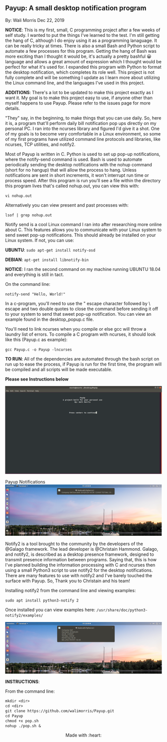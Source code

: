 ## Payup: A small desktop notification program  
By: Wali Morris 
Dec 22, 2019

**NOTICE**: This is my first, small, C programming project after a few weeks of self study.
I wanted to put the things I've learned to the test. I'm still getting the hang of C,
although I do enjoy using it as a programming lanaguage. It can be really tricky at times. 
There is also a small Bash and Python script to automate a few processes for this program. 
Getting the hang of Bash was more exciting than I thought it would be, it's actually a pretty
bashful :grinning: language and allows a great amount of expression which I thought would be 
perfect for what it's used for. I expanded this program with Python to format the desktop 
notification, which completes its role well. This project is not fully complete and will 
be something I update as I learn more about utilizing the Linux command line, and the 
languages I've used in this project.

**ADDITIONS**: There's a lot to be updated to make this project exactly as I want it. My goal
is to make this project easy to use, if anyone other than myself happens to use Payup.
Please refer to the issues page for more details. 

"They" say, in the beginning, to make things that you can use daily. So, here it is, a 
program that'll perform daily bill notification pop ups directly on  my personal PC. 
I ran into the ncurses library and figured I'd give it a shot. One of my goals is to 
become very comfortable in a Linux environment, so some of my first programs have 
utilized command line protocols and libraries, like ncurses, TCP utilities, and notify2.

Most of Payup is written in C. Python is used to set up pop-up notifications, where the notify-send 
command is used. Bash is used to automate periodically sending the desktop notifications with the nohup
command (short for no hangup) that will allow the process to hang. Unless notifications are sent in short
increments, it won't interrupt run time or process speed. After this program is run you'll see a file 
within the directory this program lives that's called nohup.out, you can view this with: 

`vi nohup.out`

Alternatively you can view present and past processes with: 

`lsof | grep nohup.out` 

Notify send is a cool Linux command I ran into after researching more online about C. This features 
allows you to communicate with your Linux system to send sweet pop-up notifications. This should 
already be installed on your Linux system. If not, you can use: 

**UBUNTU**: `sudo apt-get install notify-osd`

**DEBIAN**: `apt-get install libnotify-bin`

**NOTICE**: I ran the second command on my machine running UBUNTU 18.04 and everything is still in tact. 

On the command line: 

`notify-send "Hello, World!"`

In a c-program, you'll need to use the \" escape character followed by \ escape and two double quotes
to close the command before sending it off to your system to send that sweet pop-up notification. 
You can view an example found in the desktop_popup.c file.

You'll need to link ncurses when you compile or else gcc will throw a laundry list of errors. 
To compile a C program with ncurses, it should look like this (Payup.c as example): 

`gcc Payup.c -o Payup -lncurses`

**TO RUN**: 
All of the dependencies are automated through the bash script on run up to ease the process, if Payup is 
run for the first time, the program will be compiled and all scripts will be made executable. 

**Please see Instructions below** 

![PAYUP!](Notify.png)

 
 Payup Notifications
 ![Payup!](notification2.png)
 
Notify2 is a tool brought to the community by the developers of the @Galago framework. The lead developer 
is @Christain Hammond. Galago, and notify2, is described as a desktop presence framework, designed to transmit 
presence information between programs. Saying that, this is how I've planned building the information processing 
with C and ncurses then using a small Python3 script to use notify2 for the desktop notifications. There are many 
features to use with notify2 and I've barely touched the surface with Payup. So, Thank you to Christain and his team! 

Installing notify2 from the command line and viewing examples: 

`sudo apt install python3-notify 2`

Once installed you can view examples here: `/usr/share/doc/python3-notify2/examples/`

![PayUP!](notification1.png)


**INSTRUCTIONS**: 

From the command line:

```
mkdir <dir>
cd <dir>
git clone https://github.com/walimorris/Payup.git
cd Payup 
chmod +x pop.sh
nohup ./pop.sh & 
``` 
<center>Made with :heart:</center>
